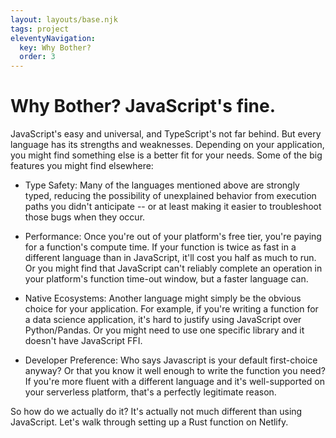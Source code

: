 ```yaml
---
layout: layouts/base.njk
tags: project
eleventyNavigation:
  key: Why Bother?
  order: 3
---
```

# Why Bother? JavaScript's fine.

JavaScript's easy and universal, and TypeScript's not far behind. But every language has its strengths and weaknesses. Depending on your application, you might find something else is a better fit for your needs. Some of the big features you might find elsewhere:
* Type Safety: Many of the languages mentioned above are strongly typed, reducing the possibility of unexplained behavior from execution paths you didn't anticipate -- or at least making it easier to troubleshoot those bugs when they occur.

* Performance: Once you're out of your platform's free tier, you're paying for a function's compute time. If your function is twice as fast in a different language than in JavaScript, it'll cost you half as much to run. Or you might find that JavaScript can't reliably complete an operation in your platform's function time-out window, but a faster language can.
* Native Ecosystems: Another language might simply be the obvious choice for your application. For example, if you're writing a function for a data science application, it's hard to justify using JavaScript over Python/Pandas. Or you might need to use one specific library and it doesn't have JavaScript FFI. 
* Developer Preference: Who says Javascript is your default first-choice anyway? Or that you know it well enough to write the function you need? If you're more fluent with a different language and it's well-supported on your serverless platform, that's a perfectly legitimate reason.

So how do we actually do it? It's actually not much different than using JavaScript. Let's walk through setting up a Rust function on Netlify.